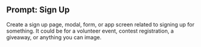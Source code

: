 ## Prompt: Sign Up

Create a sign up page, modal, form, or app screen related to signing up for something. It could be for a volunteer event, contest registration, a giveaway, or anything you can image.